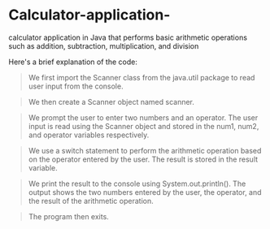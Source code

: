 # Calculator-application-
calculator application in Java that performs basic arithmetic operations such as addition, subtraction, multiplication, and division

Here's a brief explanation of the code:

> We first import the Scanner class from the java.util package to read user input from the console.

> We then create a Scanner object named scanner.

> We prompt the user to enter two numbers and an operator. The user input is read using the Scanner object and stored in the num1, num2, and operator variables respectively.

> We use a switch statement to perform the arithmetic operation based on the operator entered by the user. The result is stored in the result variable.

> We print the result to the console using System.out.println(). The output shows the two numbers entered by the user, the operator, and the result of the arithmetic operation.

> The program then exits.

